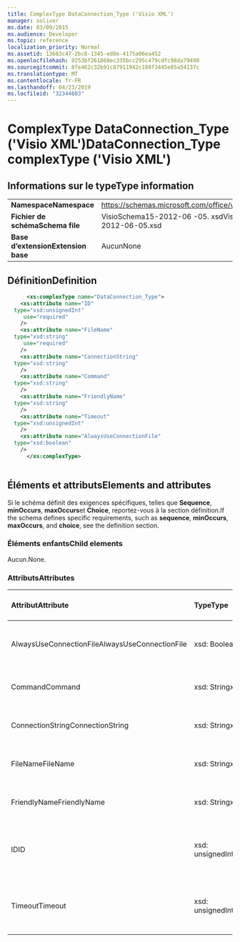 ```yaml
---
title: ComplexType DataConnection_Type ('Visio XML')
manager: soliver
ms.date: 03/09/2015
ms.audience: Developer
ms.topic: reference
localization_priority: Normal
ms.assetid: 13683c47-2bc8-1345-ed0e-4175a06ea452
ms.openlocfilehash: 0253bf261868ec335bcc295c479cdfc98da79490
ms.sourcegitcommit: 8fe462c32b91c87911942c188f3445e85a54137c
ms.translationtype: MT
ms.contentlocale: fr-FR
ms.lasthandoff: 04/23/2019
ms.locfileid: "32344603"
---
```

# <a name="dataconnectiontype-complextype-visio-xml"></a><span data-ttu-id="e66ec-102">ComplexType DataConnection_Type ('Visio XML')</span><span class="sxs-lookup"><span data-stu-id="e66ec-102">DataConnection_Type complexType ('Visio XML')</span></span>

## <a name="type-information"></a><span data-ttu-id="e66ec-103">Informations sur le type</span><span class="sxs-lookup"><span data-stu-id="e66ec-103">Type information</span></span>

|||
|:-----|:-----|
|<span data-ttu-id="e66ec-104">**Namespace**</span><span class="sxs-lookup"><span data-stu-id="e66ec-104">**Namespace**</span></span> <br/> |https://schemas.microsoft.com/office/visio/2011/1/core  <br/> |
|<span data-ttu-id="e66ec-105">**Fichier de schéma**</span><span class="sxs-lookup"><span data-stu-id="e66ec-105">**Schema file**</span></span> <br/> |<span data-ttu-id="e66ec-106">VisioSchema15-2012-06 -05. xsd</span><span class="sxs-lookup"><span data-stu-id="e66ec-106">VisioSchema15-2012-06-05.xsd</span></span>  <br/> |
|<span data-ttu-id="e66ec-107">**Base d’extension**</span><span class="sxs-lookup"><span data-stu-id="e66ec-107">**Extension base**</span></span> <br/> |<span data-ttu-id="e66ec-108">Aucun</span><span class="sxs-lookup"><span data-stu-id="e66ec-108">None</span></span>  <br/> |
   
## <a name="definition"></a><span data-ttu-id="e66ec-109">Définition</span><span class="sxs-lookup"><span data-stu-id="e66ec-109">Definition</span></span>

```XML
      <xs:complexType name="DataConnection_Type">
    <xs:attribute name="ID"
  type="xsd:unsignedInt"
     use="required"
    />
    <xs:attribute name="FileName"
  type="xsd:string"
     use="required"
    />
    <xs:attribute name="ConnectionString"
  type="xsd:string"
    />
    <xs:attribute name="Command"
  type="xsd:string"
    />
    <xs:attribute name="FriendlyName"
  type="xsd:string"
    />
    <xs:attribute name="Timeout"
  type="xsd:unsignedInt"
    />
    <xs:attribute name="AlwaysUseConnectionFile"
  type="xsd:boolean"
    />
      </xs:complexType>
      
```

## <a name="elements-and-attributes"></a><span data-ttu-id="e66ec-110">Éléments et attributs</span><span class="sxs-lookup"><span data-stu-id="e66ec-110">Elements and attributes</span></span>

<span data-ttu-id="e66ec-111">Si le schéma définit des exigences spécifiques, telles que **Sequence**, **minOccurs**, **maxOccurs**et **Choice**, reportez-vous à la section définition.</span><span class="sxs-lookup"><span data-stu-id="e66ec-111">If the schema defines specific requirements, such as **sequence**, **minOccurs**, **maxOccurs**, and **choice**, see the definition section.</span></span> 
  
### <a name="child-elements"></a><span data-ttu-id="e66ec-112">Éléments enfants</span><span class="sxs-lookup"><span data-stu-id="e66ec-112">Child elements</span></span>

<span data-ttu-id="e66ec-113">Aucun.</span><span class="sxs-lookup"><span data-stu-id="e66ec-113">None.</span></span>
  
### <a name="attributes"></a><span data-ttu-id="e66ec-114">Attributs</span><span class="sxs-lookup"><span data-stu-id="e66ec-114">Attributes</span></span>

|<span data-ttu-id="e66ec-115">**Attribut**</span><span class="sxs-lookup"><span data-stu-id="e66ec-115">**Attribute**</span></span>|<span data-ttu-id="e66ec-116">**Type**</span><span class="sxs-lookup"><span data-stu-id="e66ec-116">**Type**</span></span>|<span data-ttu-id="e66ec-117">**Obligatoire**</span><span class="sxs-lookup"><span data-stu-id="e66ec-117">**Required**</span></span>|<span data-ttu-id="e66ec-118">**Description**</span><span class="sxs-lookup"><span data-stu-id="e66ec-118">**Description**</span></span>|<span data-ttu-id="e66ec-119">**Valeurs possibles**</span><span class="sxs-lookup"><span data-stu-id="e66ec-119">**Possible values**</span></span>|
|:-----|:-----|:-----|:-----|:-----|
|<span data-ttu-id="e66ec-120">AlwaysUseConnectionFile</span><span class="sxs-lookup"><span data-stu-id="e66ec-120">AlwaysUseConnectionFile</span></span>  <br/> |<span data-ttu-id="e66ec-121">xsd: Boolean</span><span class="sxs-lookup"><span data-stu-id="e66ec-121">xsd:boolean</span></span>  <br/> |<span data-ttu-id="e66ec-122">facultatif</span><span class="sxs-lookup"><span data-stu-id="e66ec-122">optional</span></span>  <br/> ||<span data-ttu-id="e66ec-123">Valeurs du type xsd: Boolean.</span><span class="sxs-lookup"><span data-stu-id="e66ec-123">Values of the xsd:boolean type.</span></span>  <br/> |
|<span data-ttu-id="e66ec-124">Command</span><span class="sxs-lookup"><span data-stu-id="e66ec-124">Command</span></span>  <br/> |<span data-ttu-id="e66ec-125">xsd: String</span><span class="sxs-lookup"><span data-stu-id="e66ec-125">xsd:string</span></span>  <br/> |<span data-ttu-id="e66ec-126">facultatif</span><span class="sxs-lookup"><span data-stu-id="e66ec-126">optional</span></span>  <br/> ||<span data-ttu-id="e66ec-127">Valeurs du type xsd: String.</span><span class="sxs-lookup"><span data-stu-id="e66ec-127">Values of the xsd:string type.</span></span>  <br/> |
|<span data-ttu-id="e66ec-128">ConnectionString</span><span class="sxs-lookup"><span data-stu-id="e66ec-128">ConnectionString</span></span>  <br/> |<span data-ttu-id="e66ec-129">xsd: String</span><span class="sxs-lookup"><span data-stu-id="e66ec-129">xsd:string</span></span>  <br/> |<span data-ttu-id="e66ec-130">facultatif</span><span class="sxs-lookup"><span data-stu-id="e66ec-130">optional</span></span>  <br/> ||<span data-ttu-id="e66ec-131">Valeurs du type xsd: String.</span><span class="sxs-lookup"><span data-stu-id="e66ec-131">Values of the xsd:string type.</span></span>  <br/> |
|<span data-ttu-id="e66ec-132">FileName</span><span class="sxs-lookup"><span data-stu-id="e66ec-132">FileName</span></span>  <br/> |<span data-ttu-id="e66ec-133">xsd: String</span><span class="sxs-lookup"><span data-stu-id="e66ec-133">xsd:string</span></span>  <br/> |<span data-ttu-id="e66ec-134">obligatoire</span><span class="sxs-lookup"><span data-stu-id="e66ec-134">required</span></span>  <br/> ||<span data-ttu-id="e66ec-135">Valeurs du type xsd: String.</span><span class="sxs-lookup"><span data-stu-id="e66ec-135">Values of the xsd:string type.</span></span>  <br/> |
|<span data-ttu-id="e66ec-136">FriendlyName</span><span class="sxs-lookup"><span data-stu-id="e66ec-136">FriendlyName</span></span>  <br/> |<span data-ttu-id="e66ec-137">xsd: String</span><span class="sxs-lookup"><span data-stu-id="e66ec-137">xsd:string</span></span>  <br/> |<span data-ttu-id="e66ec-138">facultatif</span><span class="sxs-lookup"><span data-stu-id="e66ec-138">optional</span></span>  <br/> ||<span data-ttu-id="e66ec-139">Valeurs du type xsd: String.</span><span class="sxs-lookup"><span data-stu-id="e66ec-139">Values of the xsd:string type.</span></span>  <br/> |
|<span data-ttu-id="e66ec-140">ID</span><span class="sxs-lookup"><span data-stu-id="e66ec-140">ID</span></span>  <br/> |<span data-ttu-id="e66ec-141">xsd: unsignedInt</span><span class="sxs-lookup"><span data-stu-id="e66ec-141">xsd:unsignedInt</span></span>  <br/> |<span data-ttu-id="e66ec-142">obligatoire</span><span class="sxs-lookup"><span data-stu-id="e66ec-142">required</span></span>  <br/> ||<span data-ttu-id="e66ec-143">Valeurs du type xsd: unsignedInt.</span><span class="sxs-lookup"><span data-stu-id="e66ec-143">Values of the xsd:unsignedInt type.</span></span>  <br/> |
|<span data-ttu-id="e66ec-144">Timeout</span><span class="sxs-lookup"><span data-stu-id="e66ec-144">Timeout</span></span>  <br/> |<span data-ttu-id="e66ec-145">xsd: unsignedInt</span><span class="sxs-lookup"><span data-stu-id="e66ec-145">xsd:unsignedInt</span></span>  <br/> |<span data-ttu-id="e66ec-146">facultatif</span><span class="sxs-lookup"><span data-stu-id="e66ec-146">optional</span></span>  <br/> ||<span data-ttu-id="e66ec-147">Valeurs du type xsd: unsignedInt.</span><span class="sxs-lookup"><span data-stu-id="e66ec-147">Values of the xsd:unsignedInt type.</span></span>  <br/> |
   

